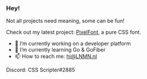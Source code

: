 ### Hey!

Not all projects need meaning, some can be fun!

Check out my latest project: [PixelFont](https://pixelfont.style), a pure CSS font.

- 🔭 I’m currently working on a developer platform
- 🌱 I’m currently learning Go & GoFiber
- 📫 How to reach me: hi@LNMN.nl

Discord: CSS Scripter#2885
